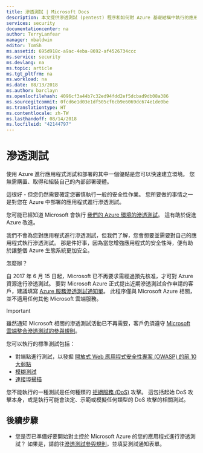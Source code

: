 ```yaml
---
title: 滲透測試 | Microsoft Docs
description: 本文提供滲透測試 (pentest) 程序和如何對 Azure 基礎結構中執行的應用程式執行滲透測試的概觀。
services: security
documentationcenter: na
author: TerryLanfear
manager: mbaldwin
editor: TomSh
ms.assetid: 695d918c-a9ac-4eba-8692-af4526734ccc
ms.service: security
ms.devlang: na
ms.topic: article
ms.tgt_pltfrm: na
ms.workload: na
ms.date: 08/13/2018
ms.author: barclayn
ms.openlocfilehash: 4096cf3a44b7c32ed94fdd2ef5dcbad9db08a386
ms.sourcegitcommit: 0fcd6e1d03e1df505cf6cb9e6069dc674e1de0be
ms.translationtype: HT
ms.contentlocale: zh-TW
ms.lasthandoff: 08/14/2018
ms.locfileid: "42144797"
---
```

# <a name="pen-testing"></a>滲透測試
使用 Azure 進行應用程式測試和部署的其中一個優點是您可以快速建立環境。  您無需購置、取得和組裝自己的內部部署硬體。

這很好 - 但您仍然需要確定您審慎執行一般的安全性作業。 您所要做的事情之一是對您在 Azure 中部署的應用程式進行滲透測試。

您可能已經知道 Microsoft 會執行 [我們的 Azure 環境的滲透測試](https://gallery.technet.microsoft.com/Cloud-Red-Teaming-b837392e)。 這有助於促進 Azure 改進。

我們不會為您對應用程式進行滲透測試，但我們了解，您會想要並需要對自己的應用程式執行滲透測試。 那是件好事，因為當您增強應用程式的安全性時，便有助於讓整個 Azure 生態系統更加安全。

怎麼辦？

自 2017 年 6 月 15 日起，Microsoft 已不再要求需經過預先核准，才可對 Azure 資源進行滲透測試。 要對 Microsoft Azure 正式提出近期滲透測試合作申請的客戶，建議填寫 [Azure 服務滲透測試通知單](https://portal.msrc.microsoft.com/en-us/engage/pentest)。 此程序僅與 Microsoft Azure 相關，並不適用任何其他 Microsoft 雲端服務。

>[!IMPORTANT]
>雖然通知 Microsoft 相關的滲透測試活動已不再需要，客戶仍須遵守 [Microsoft 雲端整合滲透測試的參與規則](https://technet.microsoft.com/mt784683)。

您可以執行的標準測試包括：

* 對端點進行測試，以發掘 [開放式 Web 應用程式安全性專案 (OWASP) 的前 10 大弱點](https://www.owasp.org/index.php/Category:OWASP_Top_Ten_Project)
* [模糊測試](https://blogs.microsoft.com/cybertrust/2007/09/20/fuzz-testing-at-microsoft-and-the-triage-process/) 
* [連接埠掃描](https://en.wikipedia.org/wiki/Port_scanner) 

您不能執行的一種測試是任何種類的 [拒絕服務 (DoS)](https://en.wikipedia.org/wiki/Denial-of-service_attack) 攻擊。 這包括起始 DoS 攻擊本身，或是執行可能會決定、示範或模擬任何類型的 DoS 攻擊的相關測試。

## <a name="next-steps"></a>後續步驟

- 您是否已準備好要開始對主控於 Microsoft Azure 的您的應用程式進行滲透測試？ 如果是，請前往[滲透測試參與規則](https://www.microsoft.com/msrc/pentest-rules-of-engagement?rtc=2)，並填妥測試通知表單。
